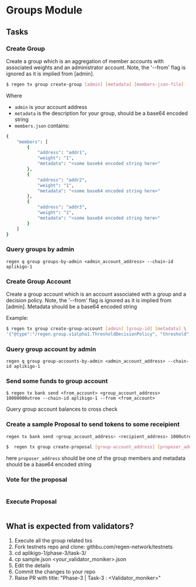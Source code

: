 # Groups Module

## Tasks
### Create Group
Create a group which is an aggregation of member accounts with associated weights and an administrator account. Note, the '--from' flag is ignored as it is implied from [admin].

```sh
$ regen tx group create-group [admin] [metadata] [members-json-file]
```
Where
- `admin` is your account address
- `metadata` is the description for your group, should be a base64 encoded string
- `members.json` contains:
```sh
{
	"members": [
		{
			"address": "addr1",
			"weight": "1",
			"metadata": "<some base64 encoded string here>"
		},
		{
			"address": "addr2",
			"weight": "1",
			"metadata": "<some base64 encoded string here>"
		},
		{
			"address": "addr3",
			"weight": "1",
			"metadata": "<some base64 encoded string here>"
		}
	]
}
```

### Query groups by admin
```
regen q group groups-by-admin <admin_account_address> --chain-id aplikigo-1
```

### Create Group Account
Create a group account which is an account associated with a group and a decision policy. Note, the '--from' flag is ignored as it is implied from [admin]. Metadata should be a base64 encoded string

Example:
```sh
$ regen tx group create-group-account [admin] [group-id] [metadata] \
'{"@type":"/regen.group.v1alpha1.ThresholdDecisionPolicy", "threshold":"2", "timeout":"1s"}'
```

### Query group account by admin
```
regen q group group-accounts-by-admin <admin_account_address> --chain-id aplikigo-1
```

### Send some funds to group account
```
$ regen tx bank send <from_account> <group_account_address> 10000000utree --chain-id aplikigo-1 --from <from_account>
```
Query group account balances to cross check

### Create a sample Proposal to send tokens to some receipient
```sh
regen tx bank send <group_account_address> <recipient_address> 1000utree --from <group_account_address> --chain-id aplikigo-1 --generate-only > msg_tx.json
```

```sh
$  regen tx group create-proposal [group-account_address] [proposer_address] msg_tx.json [metadata] --from <proposer_address>
```

here `proposer_address` should be one of the group members and metadata should be a base64 encoded string

### Vote for the proposal
```sh

```

### Execute Proposal
```sh

```

## What is expected from validators?
1. Execute all the group related txs
2. Fork testnets repo and clone: githbu.com/regen-network/testnets
3. cd aplikigo-1/phase-3/task-3/
4. cp sample.json <your_validator_moniker>.json
5. Edit the details
6. Commit the changes to your repo
7. Raise PR with title: "Phase-3 | Task-3 : <Validator_moniker>"